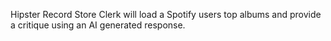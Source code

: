 Hipster Record Store Clerk will load a Spotify users top albums and provide a critique using an AI generated response.